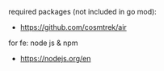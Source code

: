 required packages (not included in go mod):
- https://github.com/cosmtrek/air

for fe: node js & npm
- https://nodejs.org/en
